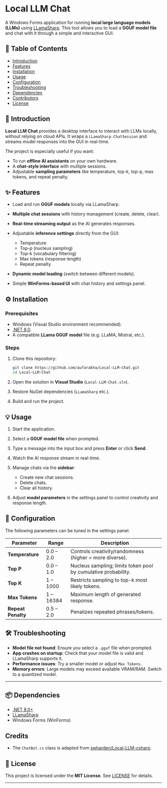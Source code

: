 # Local LLM Chat

A Windows Forms application for running **local large language models (LLMs)** using [LLamaSharp](https://github.com/SciSharp/LLamaSharp).
This tool allows you to load a **GGUF model file** and chat with it through a simple and interactive GUI.

## 📑 Table of Contents

* [Introduction](#-introduction)
* [Features](#-features)
* [Installation](#-installation)
* [Usage](#-usage)
* [Configuration](#-configuration)
* [Troubleshooting](#-troubleshooting)
* [Dependencies](#-dependencies)
* [Contributors](#-contributors)
* [License](#-license)

## 🚀 Introduction

**Local LLM Chat** provides a desktop interface to interact with LLMs locally, without relying on cloud APIs.
It wraps a `LLamaSharp.ChatSession` and streams model responses into the GUI in real-time.

The project is especially useful if you want:

* To run **offline AI assistants** on your own hardware.
* A **chat-style interface** with multiple sessions.
* Adjustable **sampling parameters** like temperature, top-k, top-p, max tokens, and repeat penalty.

## ✨ Features

* Load and run **GGUF models** locally via LLamaSharp.
* **Multiple chat sessions** with history management (create, delete, clear).
* **Real-time streaming output** as the AI generates responses.
* Adjustable **inference settings** directly from the GUI:

  * Temperature
  * Top-p (nucleus sampling)
  * Top-k (vocabulary filtering)
  * Max tokens (response length)
  * Repeat penalty
* **Dynamic model loading** (switch between different models).
* Simple **WinForms-based UI** with chat history and settings panel.

## ⚙️ Installation

### Prerequisites

* Windows (Visual Studio environment recommended).
* [.NET 8.0](https://dotnet.microsoft.com/download).
* A compatible **LLama GGUF model** file (e.g. LLaMA, Mistral, etc.).

### Steps

1. Clone this repository:

   ```bash
   git clone https://github.com/aufarakha/Local-LLM-Chat.git
   cd Local-LLM-Chat
   ```
2. Open the solution in **Visual Studio** (`Local-LLM-Chat.sln`).
3. Restore NuGet dependencies (`LLamaSharp` etc.).
4. Build and run the project.


## 💡 Usage

1. Start the application.
2. Select a **GGUF model file** when prompted.
3. Type a message into the input box and press **Enter** or click **Send**.
4. Watch the AI response stream in real-time.
5. Manage chats via the **sidebar**:

   * Create new chat sessions.
   * Delete chats.
   * Clear all history.
6. Adjust **model parameters** in the settings panel to control creativity and response length.

## 🔧 Configuration

The following parameters can be tuned in the settings panel:

| Parameter          | Range     | Description                                                    |
| ------------------ | --------- | -------------------------------------------------------------- |
| **Temperature**    | 0.0 – 2.0 | Controls creativity/randomness (higher = more diverse).        |
| **Top P**          | 0.0 – 1.0 | Nucleus sampling; limits token pool by cumulative probability. |
| **Top K**          | 1 – 1000  | Restricts sampling to top-k most likely tokens.                |
| **Max Tokens**     | 1 – 16384 | Maximum length of generated response.                          |
| **Repeat Penalty** | 0.5 – 2.0 | Penalizes repeated phrases/tokens.                             |

## 🛠️ Troubleshooting

* **Model file not found**: Ensure you select a `.gguf` file when prompted.
* **App crashes on startup**: Check that your model file is valid and LLamaSharp supports it.
* **Performance issues**: Try a smaller model or adjust `Max Tokens`.
* **Memory errors**: Large models may exceed available VRAM/RAM. Switch to a quantized model.

---

## 📦 Dependencies

* [.NET 8.0+](https://dotnet.microsoft.com/)
* [LLamaSharp](https://github.com/SciSharp/LLamaSharp)
* Windows Forms (WinForms)

## Credits

* The `ChatBot.cs` class is adapted from [swharden/Local-LLM-csharp](https://github.com/swharden/Local-LLM-csharp/tree/main).

## 📜 License

This project is licensed under the **MIT License**.
See [LICENSE](LICENSE) for details.

---
